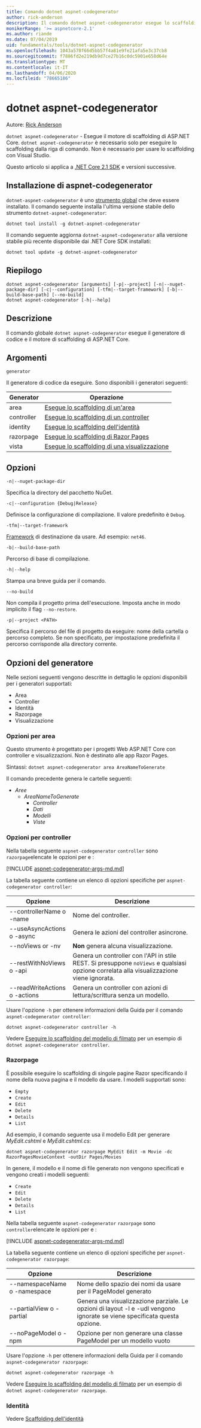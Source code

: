 ```yaml
---
title: Comando dotnet aspnet-codegenerator
author: rick-anderson
description: Il comando dotnet aspnet-codegenerator esegue lo scaffolding dei progetti ASP.NET Core.
monikerRange: '>= aspnetcore-2.1'
ms.author: riande
ms.date: 07/04/2019
uid: fundamentals/tools/dotnet-aspnet-codegenerator
ms.openlocfilehash: 1043a578f66d5bb57f4a81e9fe21afa5e3c37cb8
ms.sourcegitcommit: f7886fd2e219db9d7ce27b16c0dc5901e658d64e
ms.translationtype: MT
ms.contentlocale: it-IT
ms.lasthandoff: 04/06/2020
ms.locfileid: "78665186"
---
```

# <a name="dotnet-aspnet-codegenerator"></a>dotnet aspnet-codegenerator

Autore: [Rick Anderson](https://twitter.com/RickAndMSFT)

`dotnet aspnet-codegenerator` - Esegue il motore di scaffolding di ASP.NET Core. `dotnet aspnet-codegenerator` è necessario solo per eseguire lo scaffolding dalla riga di comando. Non è necessario per usare lo scaffolding con Visual Studio.

Questo articolo si applica a [.NET Core 2.1 SDK](https://dotnet.microsoft.com/download/dotnet-core/2.1) e versioni successive.

## <a name="installing-aspnet-codegenerator"></a>Installazione di aspnet-codegenerator

`dotnet-aspnet-codegenerator` è uno [strumento global](/dotnet/core/tools/global-tools) che deve essere installato. Il comando seguente installa l'ultima versione stabile dello strumento `dotnet-aspnet-codegenerator`:

```dotnetcli
dotnet tool install -g dotnet-aspnet-codegenerator
```

Il comando seguente aggiorna `dotnet-aspnet-codegenerator` alla versione stabile più recente disponibile dai .NET Core SDK installati:

```dotnetcli
dotnet tool update -g dotnet-aspnet-codegenerator
```

## <a name="synopsis"></a>Riepilogo

```
dotnet aspnet-codegenerator [arguments] [-p|--project] [-n|--nuget-package-dir] [-c|--configuration] [-tfm|--target-framework] [-b|--build-base-path] [--no-build] 
dotnet aspnet-codegenerator [-h|--help]
```

## <a name="description"></a>Descrizione

Il comando globale `dotnet aspnet-codegenerator` esegue il generatore di codice e il motore di scaffolding di ASP.NET Core.

## <a name="arguments"></a>Argomenti

`generator`

Il generatore di codice da eseguire. Sono disponibili i generatori seguenti:

| Generator | Operazione |
| ----------------- | ------------ | 
| area      | [Esegue lo scaffolding di un'area](/aspnet/core/mvc/controllers/areas) |
  controller| [Esegue lo scaffolding di un controller](/aspnet/core/tutorials/first-mvc-app/adding-model) |
  identity  | [Esegue lo scaffolding dell'identità](/aspnet/core/security/authentication/scaffold-identity) |
  razorpage | [Esegue lo scaffolding di Razor Pages](/aspnet/core/tutorials/razor-pages/model) |
  vista      | [Esegue lo scaffolding di una visualizzazione](/aspnet/core/mvc/views/overview) |

## <a name="options"></a>Opzioni

`-n|--nuget-package-dir`

Specifica la directory del pacchetto NuGet.

`-c|--configuration {Debug|Release}`

Definisce la configurazione di compilazione. Il valore predefinito è `Debug`.

`-tfm|--target-framework`

[Framework](/dotnet/standard/frameworks) di destinazione da usare. Ad esempio: `net46`.

`-b|--build-base-path`

Percorso di base di compilazione.

`-h|--help`

Stampa una breve guida per il comando.

`--no-build`

Non compila il progetto prima dell'esecuzione. Imposta anche in modo implicito il flag `--no-restore`.

`-p|--project <PATH>`

Specifica il percorso del file di progetto da eseguire: nome della cartella o percorso completo. Se non specificato, per impostazione predefinita il percorso corrisponde alla directory corrente.

## <a name="generator-options"></a>Opzioni del generatore

Nelle sezioni seguenti vengono descritte in dettaglio le opzioni disponibili per i generatori supportati:

* Area
* Controller
* Identità  
* Razorpage
* Visualizzazione

<a name="area"></a>

### <a name="area-options"></a>Opzioni per area

Questo strumento è progettato per i progetti Web ASP.NET Core con controller e visualizzazioni. Non è destinato alle app Razor Pages.

Sintassi: `dotnet aspnet-codegenerator area AreaNameToGenerate`

Il comando precedente genera le cartelle seguenti:

* *Aree*
  * *AreaNameToGenerate*
    * *Controller*
    * *Dati*
    * *Modelli*
    * *Viste*

<a name="ctl"></a>

### <a name="controller-options"></a>Opzioni per controller

Nella tabella seguente `aspnet-codegenerator` `controller` sono `razorpage`elencate le opzioni per e :

[!INCLUDE [aspnet-codegenerator-args-md.md](~/includes/aspnet-codegenerator-args-md.md)]

La tabella seguente contiene un elenco di opzioni specifiche per `aspnet-codegenerator controller`:

| Opzione               | Descrizione|
| ----------------- | ------------ |
| --controllerName o -name | Nome del controller. |
| --useAsyncActions o -async | Genera le azioni del controller asincrone. |
| --noViews or -nv | **Non** genera alcuna visualizzazione. |
| --restWithNoViews o -api  | Genera un controller con l'API in stile REST. Si presuppone `noViews` e qualsiasi opzione correlata alla visualizzazione viene ignorata. |
| --readWriteActions o -actions | Genera un controller con azioni di lettura/scrittura senza un modello. |

Usare l'opzione `-h` per ottenere informazioni della Guida per il comando `aspnet-codegenerator controller`:

```dotnetcli
dotnet aspnet-codegenerator controller -h
```

Vedere [Eseguire lo scaffolding del modello di filmato](/aspnet/core/tutorials/razor-pages/model) per un esempio di `dotnet aspnet-codegenerator controller`.

### <a name="razorpage"></a>Razorpage

<a name="rp"></a>

È possibile eseguire lo scaffolding di singole pagine Razor specificando il nome della nuova pagina e il modello da usare. I modelli supportati sono:

* `Empty`
* `Create`
* `Edit`
* `Delete`
* `Details`
* `List`

Ad esempio, il comando seguente usa il modello Edit per generare *MyEdit.cshtml* e *MyEdit.cshtml.cs*:

```dotnetcli
dotnet aspnet-codegenerator razorpage MyEdit Edit -m Movie -dc RazorPagesMovieContext -outDir Pages/Movies
```

In genere, il modello e il nome di file generato non vengono specificati e vengono creati i modelli seguenti:

* `Create`
* `Edit`
* `Delete`
* `Details`
* `List`

Nella tabella seguente `aspnet-codegenerator` `razorpage` sono `controller`elencate le opzioni per e :

[!INCLUDE [aspnet-codegenerator-args-md.md](~/includes/aspnet-codegenerator-args-md.md)]

La tabella seguente contiene un elenco di opzioni specifiche per `aspnet-codegenerator razorpage`:

| Opzione               | Descrizione|
| ----------------- | ------------ |
|   --namespaceName o -namespace | Nome dello spazio dei nomi da usare per il PageModel generato |
| --partialView o -partial | Genera una visualizzazione parziale. Le opzioni di layout -l e -udl vengono ignorate se viene specificata questa opzione. |
| --noPageModel o -npm | Opzione per non generare una classe PageModel per un modello vuoto |

Usare l'opzione `-h` per ottenere informazioni della Guida per il comando `aspnet-codegenerator razorpage`:

```dotnetcli
dotnet aspnet-codegenerator razorpage -h
```

Vedere [Eseguire lo scaffolding del modello di filmato](/aspnet/core/tutorials/razor-pages/model) per un esempio di `dotnet aspnet-codegenerator razorpage`.

### <a name="identity"></a>Identità

Vedere [Scaffolding dell'identità](/aspnet/core/security/authentication/scaffold-identity)
